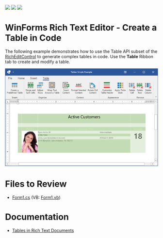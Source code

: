 <!-- default badges list -->
![](https://img.shields.io/endpoint?url=https://codecentral.devexpress.com/api/v1/VersionRange/128612039/21.1.2%2B)
[![](https://img.shields.io/badge/Open_in_DevExpress_Support_Center-FF7200?style=flat-square&logo=DevExpress&logoColor=white)](https://supportcenter.devexpress.com/ticket/details/T472346)
[![](https://img.shields.io/badge/📖_How_to_use_DevExpress_Examples-e9f6fc?style=flat-square)](https://docs.devexpress.com/GeneralInformation/403183)
<!-- default badges end -->
# WinForms Rich Text Editor - Create a Table in Code

The following example demonstrates how to use the Table API subset of the [RichEditControl](https://docs.devexpress.com/WindowsForms/DevExpress.XtraRichEdit.RichEditControl) to generate complex tables in code. Use the **Table** Ribbon tab to create and modify a table.

![table result](./media/image.png)

# Files to Review

* [Form1.cs](./CS/TablesSimpleExample/Form1.cs) (VB: [Form1.vb](./VB/TablesSimpleExample/Form1.vb))

# Documentation

* [Tables in Rich Text Documents](https://docs.devexpress.com/WindowsForms/8306/controls-and-libraries/rich-text-editor/rich-edit-control-document/tables)
